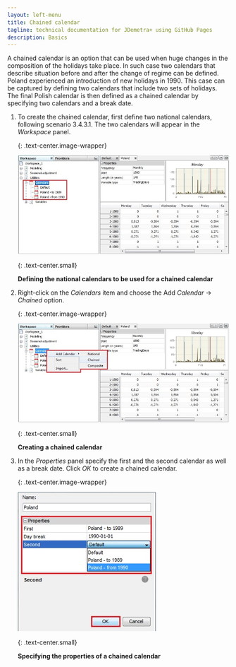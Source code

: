 ```yaml
---
layout: left-menu
title: Chained calendar
tagline: technical documentation for JDemetra+ using GitHub Pages
description: Basics
---
```


A chained calendar is an option that can be used when huge changes in
the composition of the holidays take place. In such case two calendars
that describe situation before and after the change of regime can be
defined. Poland experienced an introduction of new holidays in 1990.
This case can be captured by defining two calendars that include two
sets of holidays. The final Polish calendar is then defined as a chained
calendar by specifying two calendars and a break date.

1.  To create the chained calendar, first define two national calendars,
    following scenario 3.4.3.1. The two calendars will appear in the
    *Workspace* panel.

	{: .text-center.image-wrapper}

	![Text](/assets/img/user-guide/UG_CAL_image30.jpg)

	{: .text-center.small}

	**Defining the national calendars to be used for a chained calendar**

2.  Right-click on the *Calendars* item and choose the Add *Calendar* →
    *Chained* option.

	{: .text-center.image-wrapper}

	![Text](/assets/img/user-guide/UG_CAL_image31.jpg)

	{: .text-center.small}

	**Creating a chained calendar**

3.  In the *Properties* panel specify the first and the second calendar
    as well as a break date. Click *OK* to create a chained calendar.

	{: .text-center.image-wrapper}

	![Text](/assets/img/user-guide/UG_CAL_image32.jpg)

	{: .text-center.small}

	**Specifying the properties of a chained calendar**


